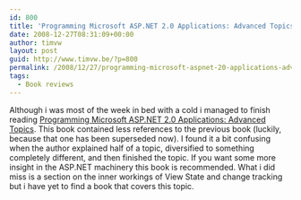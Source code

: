 ```yaml
---
id: 800
title: 'Programming Microsoft ASP.NET 2.0 Applications: Advanced Topics'
date: 2008-12-27T08:31:09+00:00
author: timvw
layout: post
guid: http://www.timvw.be/?p=800
permalink: /2008/12/27/programming-microsoft-aspnet-20-applications-advanced-topics/
tags:
  - Book reviews
---
```

Although i was most of the week in bed with a cold i managed to finish reading [Programming Microsoft ASP.NET 2.0 Applications: Advanced Topics](http://www.amazon.com/Programming-Microsoft-ASP-NET-2-0-Applications/dp/0735621772). This book contained less references to the previous book (luckily, because that one has been superseded now). I found it a bit confusing when the author explained half of a topic, diversified to something completely different, and then finished the topic. If you want some more insight in the ASP.NET machinery this book is recommended. What i did miss is a section on the inner workings of View State and change tracking but i have yet to find a book that covers this topic.